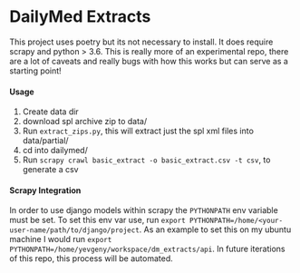 # DailyMed Extracts

This project uses poetry but its not necessary to install. It does require scrapy and python > 3.6.  This is really more of an experimental repo, there are a lot of caveats and really bugs with how this works but can serve as a starting point!

#### Usage

1. Create data dir
2. download spl archive zip to data/
3. Run `extract_zips.py`, this will extract just the spl xml files into data/partial/
4. cd into dailymed/
5. Run `scrapy crawl basic_extract -o basic_extract.csv -t csv`, to generate a csv

#### Scrapy Integration

In order to use django models within scrapy the `PYTHONPATH` env variable must be set. To set this env var use, run `export PYTHONPATH=/home/<your-user-name/path/to/django/project`. As an example to set this on my ubuntu machine I would run `export PYTHONPATH=/home/yevgeny/workspace/dm_extracts/api`. In future iterations of this repo, this process will be automated. 
